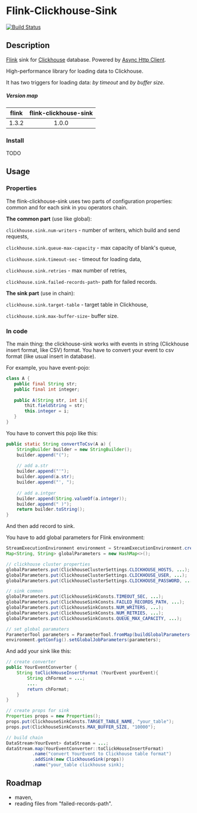 
# Flink-Clickhouse-Sink

[![Build Status](https://travis-ci.com/ivi-ru/flink-clickhouse-sink.svg?branch=master)](https://travis-ci.com/ivi-ru/flink-clickhouse-sink)

## Description

[Flink](https://github.com/apache/flink) sink for [Clickhouse](https://github.com/yandex/ClickHouse) database. 
Powered by [Async Http Client](https://github.com/AsyncHttpClient/async-http-client).

High-performance library for loading data to Clickhouse. 

It has two triggers for loading data:
_by timeout_ and _by buffer size_.

##### Version map
|flink    |flink-clickhouse-sink | 
|:-------:|:--------------------:| 
|1.3.2    |1.0.0                 |


### Install
TODO

## Usage
### Properties
The flink-clickhouse-sink uses two parts of configuration properties: 
common and for each sink in you operators chain.

**The common part** (use like global):

 `clickhouse.sink.num-writers` - number of writers, which build and  send requests, 
 
 `clickhouse.sink.queue-max-capacity` - max capacity of blank's queue,
 
 `clickhouse.sink.timeout-sec` - timeout for loading data,
 
 `clickhouse.sink.retries` - max number of retries,
 
 `clickhouse.sink.failed-records-path`- path for failed records.

**The sink part** (use in chain):

 `clickhouse.sink.target-table` - target table in Clickhouse,
 
 `clickhouse.sink.max-buffer-size`- buffer size.

### In code
The main thing: the clickhouse-sink works with events in string 
(Clickhouse insert format, like CSV) format.
You have to convert your event to csv format (like usual insert in database).

For example, you have event-pojo:
 ```java
class A {
    public final String str;
    public final int integer;
    
    public A(String str, int i){
        thit.fieldString = str;
        this.integer = i;
    }
}
```
You have to convert this pojo like this:
```java
public static String convertToCsv(A a) {
    StringBuilder builder = new StringBuilder();
    builder.append("(");
    
    // add a.str
    builder.append("'");
    builder.append(a.str);
    builder.append("', ");
    
    // add a.intger
    builder.append(String.valueOf(a.integer));
    builder.append(" )");
    return builder.toString();
}
```
And then add record to sink.

You have to add global parameters for Flink environment:
```java
StreamExecutionEnvironment environment = StreamExecutionEnvironment.createLocalEnvironment();
Map<String, String> globalParameters = new HashMap<>();

// clickhouse cluster properties
globalParameters.put(ClickhouseClusterSettings.CLICKHOUSE_HOSTS, ...);
globalParameters.put(ClickhouseClusterSettings.CLICKHOUSE_USER, ...);
globalParameters.put(ClickhouseClusterSettings.CLICKHOUSE_PASSWORD, ...);

// sink common
globalParameters.put(ClickhouseSinkConsts.TIMEOUT_SEC, ...);
globalParameters.put(ClickhouseSinkConsts.FAILED_RECORDS_PATH, ...);
globalParameters.put(ClickhouseSinkConsts.NUM_WRITERS, ...);
globalParameters.put(ClickhouseSinkConsts.NUM_RETRIES, ...);
globalParameters.put(ClickhouseSinkConsts.QUEUE_MAX_CAPACITY, ...);

// set global paramaters
ParameterTool parameters = ParameterTool.fromMap(buildGlobalParameters(config));
environment.getConfig().setGlobalJobParameters(parameters);

```

And add your sink like this:
```java
// create converter
public YourEventConverter {
    String toClickHouseInsertFormat (YourEvent yourEvent){
        String chFormat = ...;
        ....
        return chFormat;
    }
}

// create props for sink
Properties props = new Properties();
props.put(ClickhouseSinkConsts.TARGET_TABLE_NAME, "your_table");
props.put(ClickhouseSinkConsts.MAX_BUFFER_SIZE, "10000");

// build chain
DataStream<YourEvent> dataStream = ...;
dataStream.map(YourEventConverter::toClickHouseInsertFormat)
          .name("convert YourEvent to Clickhouse table format")
          .addSink(new ClickhouseSink(props))
          .name("your_table clickhouse sink);
```

## Roadmap
* maven,
* reading files from "failed-records-path".